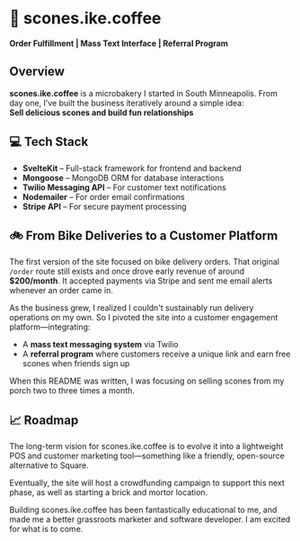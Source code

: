 # 🥐 scones.ike.coffee

**Order Fulfillment | Mass Text Interface | Referral Program**

## Overview

**scones.ike.coffee** is a microbakery I started in South Minneapolis. From day one, I’ve built the business iteratively around a simple idea:  
**Sell delicious scones and build fun relationships**

## 💻 Tech Stack

- **SvelteKit** – Full-stack framework for frontend and backend
- **Mongoose** – MongoDB ORM for database interactions
- **Twilio Messaging API** – For customer text notifications
- **Nodemailer** – For order email confirmations
- **Stripe API** – For secure payment processing

## 🚲 From Bike Deliveries to a Customer Platform

The first version of the site focused on bike delivery orders. That original `/order` route still exists and once drove early revenue of around **$200/month**. It accepted payments via Stripe and sent me email alerts whenever an order came in.

As the business grew, I realized I couldn't sustainably run delivery operations on my own. So I pivoted the site into a customer engagement platform—integrating:

- A **mass text messaging system** via Twilio
- A **referral program** where customers receive a unique link and earn free scones when friends sign up

When this README was written, I was focusing on selling scones from my porch two to three times a month.

## 📈 Roadmap

The long-term vision for scones.ike.coffee is to evolve it into a lightweight POS and customer marketing tool—something like a friendly, open-source alternative to Square.

Eventually, the site will host a crowdfunding campaign to support this next phase, as well as starting a brick and mortor location.

Building scones.ike.coffee has been fantastically educational to me, and made me a better grassroots marketer and software developer. I am excited for what is to come.
